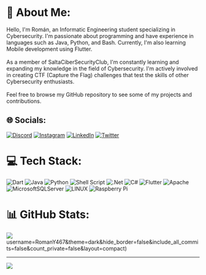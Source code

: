# 💫 About Me:
Hello, I'm Román, an Informatic Engineering student specializing in Cybersecurity. I'm passionate about programming and have experience in languages such as Java, Python, and Bash. Currently, I'm also learning Mobile development using Flutter.<br><br>As a member of SaltaCiberSecurityClub, I'm constantly learning and expanding my knowledge in the field of Cybersecurity. I'm actively involved in creating CTF (Capture the Flag) challenges that test the skills of other Cybersecurity enthusiasts.<br><br>Feel free to browse my GitHub repository to see some of my projects and contributions.


## 🌐 Socials:
[![Discord](https://img.shields.io/badge/Discord-%237289DA.svg?logo=discord&logoColor=white)](https://discord.gg/https://discord.gg/44SDc8cW) [![Instagram](https://img.shields.io/badge/Instagram-%23E4405F.svg?logo=Instagram&logoColor=white)](https://instagram.com/romanfc) [![LinkedIn](https://img.shields.io/badge/LinkedIn-%230077B5.svg?logo=linkedin&logoColor=white)](https://linkedin.com/in/linkedin.com/in/román-cuéllar-a06766177) [![Twitter](https://img.shields.io/badge/Twitter-%231DA1F2.svg?logo=Twitter&logoColor=white)](https://twitter.com/RomanY467) 

# 💻 Tech Stack:
![Dart](https://img.shields.io/badge/dart-%230175C2.svg?style=for-the-badge&logo=dart&logoColor=white) ![Java](https://img.shields.io/badge/java-%23ED8B00.svg?style=for-the-badge&logo=java&logoColor=white) ![Python](https://img.shields.io/badge/python-3670A0?style=for-the-badge&logo=python&logoColor=ffdd54) ![Shell Script](https://img.shields.io/badge/shell_script-%23121011.svg?style=for-the-badge&logo=gnu-bash&logoColor=white) ![.Net](https://img.shields.io/badge/.NET-5C2D91?style=for-the-badge&logo=.net&logoColor=white) ![C#](https://img.shields.io/badge/c%23-%23239120.svg?style=for-the-badge&logo=c-sharp&logoColor=white) ![Flutter](https://img.shields.io/badge/Flutter-%2302569B.svg?style=for-the-badge&logo=Flutter&logoColor=white) ![Apache](https://img.shields.io/badge/apache-%23D42029.svg?style=for-the-badge&logo=apache&logoColor=white) ![MicrosoftSQLServer](https://img.shields.io/badge/Microsoft%20SQL%20Sever-CC2927?style=for-the-badge&logo=microsoft%20sql%20server&logoColor=white) ![LINUX](https://img.shields.io/badge/Linux-FCC624?style=for-the-badge&logo=linux&logoColor=black) ![Raspberry Pi](https://img.shields.io/badge/-RaspberryPi-C51A4A?style=for-the-badge&logo=Raspberry-Pi)
# 📊 GitHub Stats:
![](https://github-readme-streak-stats.herokuapp.com/?user=RomanY467&theme=dark&hide_border=false)<br/>
username=RomanY467&theme=dark&hide_border=false&include_all_commits=false&count_private=false&layout=compact)

---
[![](https://visitcount.itsvg.in/api?id=RomanY467&icon=0&color=0)](https://visitcount.itsvg.in)

<!-- Proudly created with GPRM ( https://gprm.itsvg.in ) -->
